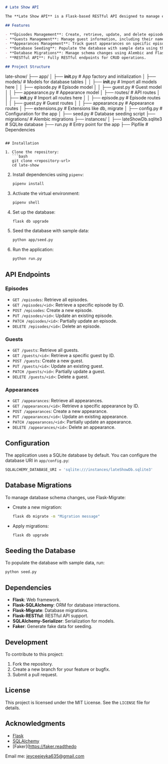 ```markdown
# Late Show API

The **Late Show API** is a Flask-based RESTful API designed to manage episodes, guests, and their appearances on a late-night talk show. It provides endpoints to create, read, update, and delete data for episodes, guests, and their appearances, along with database seeding and migrations.

## Features

- **Episodes Management**: Create, retrieve, update, and delete episodes.
- **Guests Management**: Manage guest information, including their name and occupation.
- **Appearances Management**: Track guest appearances on specific episodes with ratings.
- **Database Seeding**: Populate the database with sample data using the `Faker` library.
- **Database Migrations**: Manage schema changes using Alembic and Flask-Migrate.
- **RESTful API**: Fully RESTful endpoints for CRUD operations.

## Project Structure

```
late-show/
├── app/
│   ├── __init__.py          # App factory and initialization
│   ├── models/              # Models for database tables
│   │   ├── __init__.py      # Import all models here
│   │   ├── episode.py       # Episode model
│   │   ├── guest.py         # Guest model
│   │   ├── appearance.py    # Appearance model
│   ├── routes/              # API routes
│   │   ├── __init__.py      # Import all routes here
│   │   ├── episode.py       # Episode routes
│   │   ├── guest.py         # Guest routes
│   │   ├── appearance.py    # Appearance routes
│   ├── extensions.py        # Extensions like db, migrate
│   ├── config.py            # Configuration for the app
│   ├── seed.py              # Database seeding script
├── migrations/              # Alembic migrations
├── instances/
│   ├── lateShowDb.sqlite3   # SQLite database
├── run.py                   # Entry point for the app
├── Pipfile                  # Dependencies
```

## Installation

1. Clone the repository:
   ```bash
   git clone <repository-url>
   cd late-show
   ```

2. Install dependencies using `pipenv`:
   ```bash
   pipenv install
   ```

3. Activate the virtual environment:
   ```bash
   pipenv shell
   ```

4. Set up the database:
   ```bash
   flask db upgrade
   ```

5. Seed the database with sample data:
   ```bash
   python app/seed.py
   ```

6. Run the application:
   ```bash
   python run.py
   ```

## API Endpoints

### Episodes
- `GET /episodes`: Retrieve all episodes.
- `GET /episodes/<id>`: Retrieve a specific episode by ID.
- `POST /episodes`: Create a new episode.
- `PUT /episodes/<id>`: Update an existing episode.
- `PATCH /episodes/<id>`: Partially update an episode.
- `DELETE /episodes/<id>`: Delete an episode.

### Guests
- `GET /guests`: Retrieve all guests.
- `GET /guests/<id>`: Retrieve a specific guest by ID.
- `POST /guests`: Create a new guest.
- `PUT /guests/<id>`: Update an existing guest.
- `PATCH /guests/<id>`: Partially update a guest.
- `DELETE /guests/<id>`: Delete a guest.

### Appearances
- `GET /appearances`: Retrieve all appearances.
- `GET /appearances/<id>`: Retrieve a specific appearance by ID.
- `POST /appearances`: Create a new appearance.
- `PUT /appearances/<id>`: Update an existing appearance.
- `PATCH /appearances/<id>`: Partially update an appearance.
- `DELETE /appearances/<id>`: Delete an appearance.

## Configuration

The application uses a SQLite database by default. You can configure the database URI in `app/config.py`:
```python
SQLALCHEMY_DATABASE_URI = 'sqlite:///instances/lateShowDb.sqlite3'
```

## Database Migrations

To manage database schema changes, use Flask-Migrate:
- Create a new migration:
  ```bash
  flask db migrate -m "Migration message"
  ```
- Apply migrations:
  ```bash
  flask db upgrade
  ```

## Seeding the Database

To populate the database with sample data, run:
```bash
python seed.py
```

## Dependencies

- **Flask**: Web framework.
- **Flask-SQLAlchemy**: ORM for database interactions.
- **Flask-Migrate**: Database migrations.
- **Flask-RESTful**: RESTful API support.
- **SQLAlchemy-Serializer**: Serialization for models.
- **Faker**: Generate fake data for seeding.

## Development

To contribute to this project:
1. Fork the repository.
2. Create a new branch for your feature or bugfix.
3. Submit a pull request.

## License

This project is licensed under the MIT License. See the `LICENSE` file for details.

## Acknowledgments

- [Flask](https://flask.palletsprojects.com/)
- [SQLAlchemy](https://www.sqlalchemy.org/)
- [Faker](https://faker.readthedo


Email me: jeyceejeyka635@gmail.com